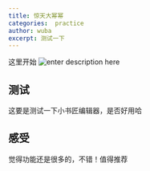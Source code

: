```yaml
---
title: 惊天大幂幂 
categories:  practice
author: wuba
excerpt: 测试一下
---
```


这里开始
![enter description here](http://files.wubazx.online/files/bj.jpg)


## 测试
这要是测试一下小书匠编辑器，是否好用哈

## 感受
觉得功能还是很多的，不错！值得推荐